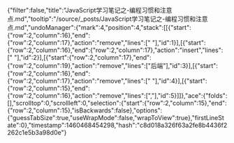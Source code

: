{"filter":false,"title":"JavaScript学习笔记之-编程习惯和注意点.md","tooltip":"/source/_posts/JavaScript学习笔记之-编程习惯和注意点.md","undoManager":{"mark":4,"position":4,"stack":[[{"start":{"row":2,"column":16},"end":{"row":2,"column":17},"action":"remove","lines":[" "],"id":1}],[{"start":{"row":2,"column":16},"end":{"row":2,"column":17},"action":"insert","lines":[" "],"id":2}],[{"start":{"row":2,"column":17},"end":{"row":2,"column":19},"action":"remove","lines":["后端"],"id":3}],[{"start":{"row":2,"column":16},"end":{"row":2,"column":17},"action":"remove","lines":[" "],"id":4}],[{"start":{"row":2,"column":15},"end":{"row":2,"column":16},"action":"remove","lines":[","],"id":5}]]},"ace":{"folds":[],"scrolltop":0,"scrollleft":0,"selection":{"start":{"row":2,"column":15},"end":{"row":2,"column":15},"isBackwards":false},"options":{"guessTabSize":true,"useWrapMode":false,"wrapToView":true},"firstLineState":0},"timestamp":1460468454298,"hash":"c8d018a326f63a2fe8b4436f2262c1e5b3a98d0e"}